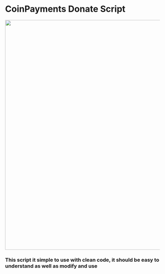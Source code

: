 # CoinPayments Donate Script
<p align="center">
  <img src="http://i.imgur.com/Q98mcJc.png" width="750"/>
</p>

<h3>This script it simple to use with clean code, it should be easy to understand as well as modify and use</h3>
